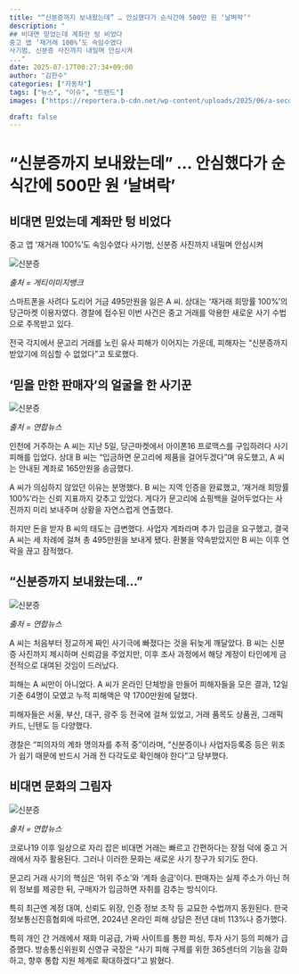 ```yaml
---
title: "“신분증까지 보내왔는데” … 안심했다가 순식간에 500만 원 ‘날벼락’"
description: "
## 비대면 믿었는데 계좌만 텅 비었다
중고 앱 ‘재거래 100%’도 속임수였다
사기범, 신분증 사진까지 내밀며 안심시켜
..."
date: 2025-07-17T00:27:34+09:00
author: "김한수"
categories: ["자동차"]
tags: ["뉴스", "이슈", "트렌드"]
images: ["https://reportera.b-cdn.net/wp-content/uploads/2025/06/a-second-hand-fraud-1024x576.jpg"]

draft: false
---
```


# “신분증까지 보내왔는데” … 안심했다가 순식간에 500만 원 ‘날벼락’


## 비대면 믿었는데 계좌만 텅 비었다
중고 앱 ‘재거래 100%’도 속임수였다
사기범, 신분증 사진까지 내밀며 안심시켜


![신분증](https://reportera.b-cdn.net/wp-content/uploads/2025/06/a-second-hand-fraud-1024x576.jpg)

*출처 = 게티이미지뱅크*

스마트폰을 사려다 도리어 거금 495만원을 잃은 A 씨. 상대는 ‘재거래 희망률 100%’의 당근마켓 이용자였다. 경찰에 접수된 이번 사건은 중고 거래를 악용한 새로운 사기 수법으로 주목받고 있다.

전국 각지에서 문고리 거래를 노린 유사 피해가 이어지는 가운데, 피해자는 “신분증까지 받았기에 의심할 수 없었다”고 토로했다.


## ‘믿을 만한 판매자’의 얼굴을 한 사기꾼


![신분증](https://reportera.b-cdn.net/wp-content/uploads/2025/06/당근마켓-1024x927.jpg)

*출처 = 연합뉴스*

인천에 거주하는 A 씨는 지난 5일, 당근마켓에서 아이폰16 프로맥스를 구입하려다 사기 피해를 입었다. 상대 B 씨는 “입금하면 문고리에 제품을 걸어두겠다”며 유도했고, A 씨는 안내된 계좌로 165만원을 송금했다.

A 씨가 의심하지 않았던 이유는 분명했다. B 씨는 지역 인증을 완료했고, ‘재거래 희망률 100%’라는 신뢰 지표까지 갖추고 있었다. 게다가 문고리에 쇼핑백을 걸어두었다는 사진까지 미리 보내주며 상황을 자연스럽게 연출했다.

하지만 돈을 받자 B 씨의 태도는 급변했다. 사업자 계좌라며 추가 입금을 요구했고, 결국 A 씨는 세 차례에 걸쳐 총 495만원을 보내게 됐다. 환불을 약속받았지만 B 씨는 이후 연락을 끊고 잠적했다.


## “신분증까지 보내왔는데…”


![신분증](https://reportera.b-cdn.net/wp-content/uploads/2025/06/중고거래-1024x575.jpg)

*출처 = 연합뉴스*

A 씨는 처음부터 정교하게 짜인 사기극에 빠졌다는 것을 뒤늦게 깨달았다. B 씨는 신분증 사진까지 제시하며 신뢰감을 주었지만, 이후 조사 과정에서 해당 계정이 타인에게 금전적으로 대여된 것임이 드러났다.

피해는 A 씨만이 아니었다. A 씨가 온라인 단체방을 만들어 피해자들을 모은 결과, 12일 기준 64명이 모였고 누적 피해액은 약 1700만원에 달했다.

피해자들은 서울, 부산, 대구, 광주 등 전국에 걸쳐 있었고, 거래 품목도 상품권, 그래픽카드, 닌텐도 등 다양했다.

경찰은 “피의자의 계좌 명의자를 추적 중”이라며, “신분증이나 사업자등록증 등은 위조가 쉽기 때문에 반드시 거래 전 다각도로 확인해야 한다”고 당부했다.


## 비대면 문화의 그림자


![신분증](https://reportera.b-cdn.net/wp-content/uploads/2025/06/중고거래-2-1024x536.jpg)

*출처 = 연합뉴스*

코로나19 이후 일상으로 자리 잡은 비대면 거래는 빠르고 간편하다는 장점 덕에 중고 거래에서 자주 활용된다. 그러나 이러한 문화는 새로운 사기 창구가 되기도 한다.

문고리 거래 사기의 핵심은 ‘허위 주소’와 ‘계좌 송금’이다. 판매자는 실제 주소가 아닌 허위 정보를 제공한 뒤, 구매자가 입금하면 자취를 감추는 방식이다.

특히 최근엔 계정 대여, 신뢰도 위장, 인증 정보 조작 등 교묘한 수법까지 동원된다. 한국정보통신진흥협회에 따르면, 2024년 온라인 피해 상담은 전년 대비 113%나 증가했다.

특히 개인 간 거래에서 재화 미공급, 가짜 사이트를 통한 피싱, 투자 사기 등의 피해가 급증했다. 방송통신위원회 신영규 국장은 “사기 피해 구제를 위한 365센터의 기능을 강화하고, 향후 통합 지원 체계로 확대하겠다”고 밝혔다.
